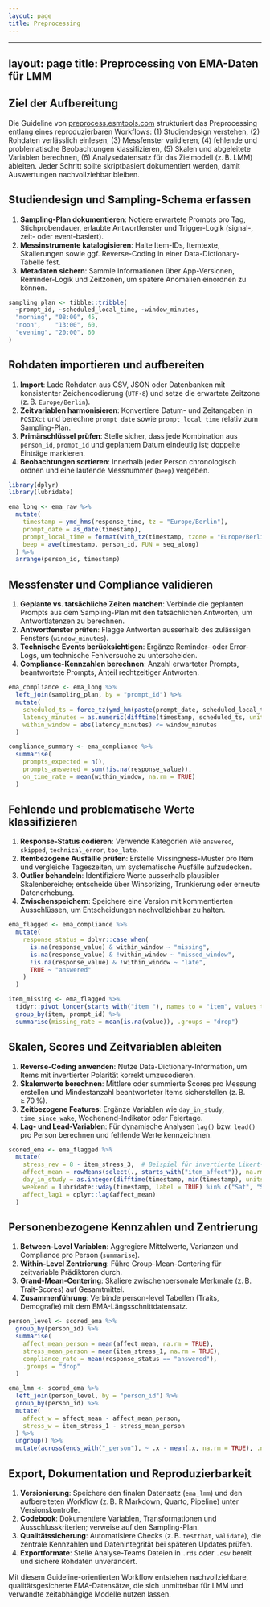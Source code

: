 ```yaml
---
layout: page
title: Preprocessing
---
```


---
layout: page
title: Preprocessing von EMA-Daten für LMM
---

## Ziel der Aufbereitung

Die Guideline von [preprocess.esmtools.com](https://preprocess.esmtools.com) strukturiert das Preprocessing entlang eines reproduzierbaren Workflows: (1) Studiendesign verstehen, (2) Rohdaten verlässlich einlesen, (3) Messfenster validieren, (4) fehlende und problematische Beobachtungen klassifizieren, (5) Skalen und abgeleitete Variablen berechnen, (6) Analysedatensatz für das Zielmodell (z. B. LMM) ableiten. Jeder Schritt sollte skriptbasiert dokumentiert werden, damit Auswertungen nachvollziehbar bleiben.

## Studiendesign und Sampling-Schema erfassen

1. **Sampling-Plan dokumentieren**: Notiere erwartete Prompts pro Tag, Stichprobendauer, erlaubte Antwortfenster und Trigger-Logik (signal-, zeit- oder event-basiert).
2. **Messinstrumente katalogisieren**: Halte Item-IDs, Itemtexte, Skalierungen sowie ggf. Reverse-Coding in einer Data-Dictionary-Tabelle fest.
3. **Metadaten sichern**: Sammle Informationen über App-Versionen, Reminder-Logik und Zeitzonen, um spätere Anomalien einordnen zu können.

```r
sampling_plan <- tibble::tribble(
  ~prompt_id, ~scheduled_local_time, ~window_minutes,
  "morning", "08:00", 45,
  "noon",    "13:00", 60,
  "evening", "20:00", 60
)
```

## Rohdaten importieren und aufbereiten

1. **Import**: Lade Rohdaten aus CSV, JSON oder Datenbanken mit konsistenter Zeichencodierung (`UTF-8`) und setze die erwartete Zeitzone (z. B. `Europe/Berlin`).
2. **Zeitvariablen harmonisieren**: Konvertiere Datum- und Zeitangaben in `POSIXct` und berechne `prompt_date` sowie `prompt_local_time` relativ zum Sampling-Plan.
3. **Primärschlüssel prüfen**: Stelle sicher, dass jede Kombination aus `person_id`, `prompt_id` und geplantem Datum eindeutig ist; doppelte Einträge markieren.
4. **Beobachtungen sortieren**: Innerhalb jeder Person chronologisch ordnen und eine laufende Messnummer (`beep`) vergeben.

```r
library(dplyr)
library(lubridate)

ema_long <- ema_raw %>%
  mutate(
    timestamp = ymd_hms(response_time, tz = "Europe/Berlin"),
    prompt_date = as_date(timestamp),
    prompt_local_time = format(with_tz(timestamp, tzone = "Europe/Berlin"), "%H:%M"),
    beep = ave(timestamp, person_id, FUN = seq_along)
  ) %>%
  arrange(person_id, timestamp)
```

## Messfenster und Compliance validieren

1. **Geplante vs. tatsächliche Zeiten matchen**: Verbinde die geplanten Prompts aus dem Sampling-Plan mit den tatsächlichen Antworten, um Antwortlatenzen zu berechnen.
2. **Antwortfenster prüfen**: Flagge Antworten ausserhalb des zulässigen Fensters (`window_minutes`).
3. **Technische Events berücksichtigen**: Ergänze Reminder- oder Error-Logs, um technische Fehlversuche zu unterscheiden.
4. **Compliance-Kennzahlen berechnen**: Anzahl erwarteter Prompts, beantwortete Prompts, Anteil rechtzeitiger Antworten.

```r
ema_compliance <- ema_long %>%
  left_join(sampling_plan, by = "prompt_id") %>%
  mutate(
    scheduled_ts = force_tz(ymd_hm(paste(prompt_date, scheduled_local_time)), tzone = "Europe/Berlin"),
    latency_minutes = as.numeric(difftime(timestamp, scheduled_ts, units = "mins")),
    within_window = abs(latency_minutes) <= window_minutes
  )

compliance_summary <- ema_compliance %>%
  summarise(
    prompts_expected = n(),
    prompts_answered = sum(!is.na(response_value)),
    on_time_rate = mean(within_window, na.rm = TRUE)
  )
```

## Fehlende und problematische Werte klassifizieren

1. **Response-Status codieren**: Verwende Kategorien wie `answered`, `skipped`, `technical_error`, `too_late`.
2. **Itembezogene Ausfällle prüfen**: Erstelle Missingness-Muster pro Item und vergleiche Tageszeiten, um systematische Ausfälle aufzudecken.
3. **Outlier behandeln**: Identifiziere Werte ausserhalb plausibler Skalenbereiche; entscheide über Winsorizing, Trunkierung oder erneute Datenerhebung.
4. **Zwischenspeichern**: Speichere eine Version mit kommentierten Ausschlüssen, um Entscheidungen nachvollziehbar zu halten.

```r
ema_flagged <- ema_compliance %>%
  mutate(
    response_status = dplyr::case_when(
      is.na(response_value) & within_window ~ "missing", 
      is.na(response_value) & !within_window ~ "missed_window",
      !is.na(response_value) & !within_window ~ "late",
      TRUE ~ "answered"
    )
  )

item_missing <- ema_flagged %>%
  tidyr::pivot_longer(starts_with("item_"), names_to = "item", values_to = "value") %>%
  group_by(item, prompt_id) %>%
  summarise(missing_rate = mean(is.na(value)), .groups = "drop")
```

## Skalen, Scores und Zeitvariablen ableiten

1. **Reverse-Coding anwenden**: Nutze Data-Dictionary-Information, um Items mit invertierter Polarität korrekt umzucodieren.
2. **Skalenwerte berechnen**: Mittlere oder summierte Scores pro Messung erstellen und Mindestanzahl beantworteter Items sicherstellen (z. B. ≥ 70 %).
3. **Zeitbezogene Features**: Ergänze Variablen wie `day_in_study`, `time_since_wake`, Wochenend-Indikator oder Feiertage.
4. **Lag- und Lead-Variablen**: Für dynamische Analysen `lag()` bzw. `lead()` pro Person berechnen und fehlende Werte kennzeichnen.

```r
scored_ema <- ema_flagged %>%
  mutate(
    stress_rev = 8 - item_stress_3,  # Beispiel für invertierte Likert-Skala 1-7
    affect_mean = rowMeans(select(., starts_with("item_affect")), na.rm = TRUE),
    day_in_study = as.integer(difftime(timestamp, min(timestamp), units = "days")) + 1,
    weekend = lubridate::wday(timestamp, label = TRUE) %in% c("Sat", "Sun"),
    affect_lag1 = dplyr::lag(affect_mean)
  )
```

## Personenbezogene Kennzahlen und Zentrierung

1. **Between-Level Variablen**: Aggregiere Mittelwerte, Varianzen und Compliance pro Person (`summarise`).
2. **Within-Level Zentrierung**: Führe Group-Mean-Centering für zeitvariable Prädiktoren durch.
3. **Grand-Mean-Centering**: Skaliere zwischenpersonale Merkmale (z. B. Trait-Scores) auf Gesamtmittel.
4. **Zusammenführung**: Verbinde person-level Tabellen (Traits, Demografie) mit dem EMA-Längsschnittdatensatz.

```r
person_level <- scored_ema %>%
  group_by(person_id) %>%
  summarise(
    affect_mean_person = mean(affect_mean, na.rm = TRUE),
    stress_mean_person = mean(item_stress_1, na.rm = TRUE),
    compliance_rate = mean(response_status == "answered"),
    .groups = "drop"
  )

ema_lmm <- scored_ema %>%
  left_join(person_level, by = "person_id") %>%
  group_by(person_id) %>%
  mutate(
    affect_w = affect_mean - affect_mean_person,
    stress_w = item_stress_1 - stress_mean_person
  ) %>%
  ungroup() %>%
  mutate(across(ends_with("_person"), ~ .x - mean(.x, na.rm = TRUE), .names = "{.col}_g"))
```

## Export, Dokumentation und Reproduzierbarkeit

1. **Versionierung**: Speichere den finalen Datensatz (`ema_lmm`) und den aufbereiteten Workflow (z. B. R Markdown, Quarto, Pipeline) unter Versionskontrolle.
2. **Codebook**: Dokumentiere Variablen, Transformationen und Ausschlusskriterien; verweise auf den Sampling-Plan.
3. **Qualitätssicherung**: Automatisiere Checks (z. B. `testthat`, `validate`), die zentrale Kennzahlen und Datenintegrität bei späteren Updates prüfen.
4. **Exportformate**: Stelle Analyse-Teams Dateien in `.rds` oder `.csv` bereit und sichere Rohdaten unverändert.

Mit diesem Guideline-orientierten Workflow entstehen nachvollziehbare, qualitätsgesicherte EMA-Datensätze, die sich unmittelbar für LMM und verwandte zeitabhängige Modelle nutzen lassen.

